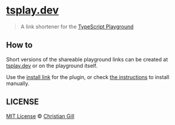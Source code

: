 # [tsplay.dev](https://tsplay.dev)

> A link shortener for the [TypeScript Playground](https://www.typescriptlang.org/play)

## How to

Short versions of the shareable playground links can be created at
[tsplay.dev](https://tsplay.dev) or on the playground itself.

Use the
[install link](https://typescriptlang.org/play?install-plugin=typescript-playground-link-shortener)
for the plugin, or check
[the instructions](https://github.com/gillchristian/tsplay.dev/tree/master/playground#typescript-playground-link-shortener)
to install manually.

## LICENSE

[MIT License](https://github.com/gillchristian/tsplay/blob/master/LICENSE) ©
[Christian Gill](https://gillchristian.xyz)
